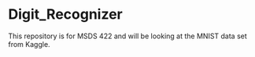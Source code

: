 # Digit_Recognizer
This repository is for MSDS 422 and will be looking at the MNIST data set from Kaggle.
